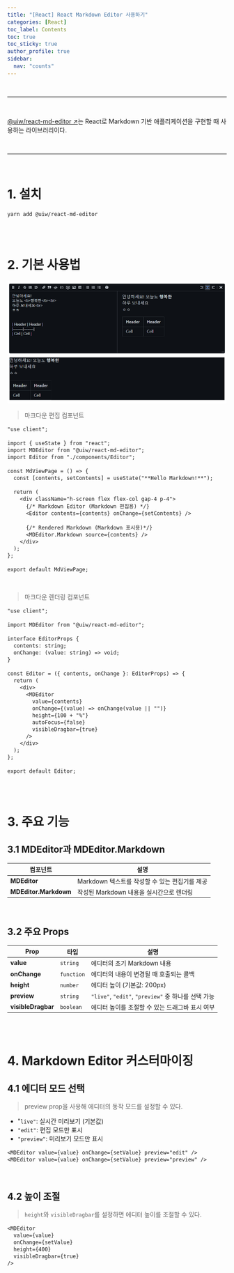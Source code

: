 ```yaml
---
title: "[React] React Markdown Editor 사용하기"
categories: [React]
toc_label: Contents
toc: true
toc_sticky: true
author_profile: true
sidebar:
  nav: "counts"
---
```


<br>

---

<br>

[@uiw/react-md-editor ↗️](https://github.com/uiwjs/react-md-editor)는 React로 Markdown 기반 애플리케이션을 구현할 때 사용하는 라이브러리이다.

<br>

---

<br>

# 1. 설치

```shell
yarn add @uiw/react-md-editor
```

<br><br>

# 2. 기본 사용법

![](/assets/images/2025/2025-01-21-05-27-00.png)

> 마크다운 편집 컴포넌트

```tsx
"use client";

import { useState } from "react";
import MDEditor from "@uiw/react-md-editor";
import Editor from "./components/Editor";

const MdViewPage = () => {
  const [contents, setContents] = useState("**Hello Markdown!**");

  return (
    <div className="h-screen flex flex-col gap-4 p-4">
      {/* Markdown Editor (Markdown 편집용) */}
      <Editor contents={contents} onChange={setContents} />

      {/* Rendered Markdown (Markdown 표시용)*/}
      <MDEditor.Markdown source={contents} />
    </div>
  );
};

export default MdViewPage;
```

<br>

> 마크다운 렌더링 컴포넌트

```tsx
"use client";

import MDEditor from "@uiw/react-md-editor";

interface EditorProps {
  contents: string;
  onChange: (value: string) => void;
}

const Editor = ({ contents, onChange }: EditorProps) => {
  return (
    <div>
      <MDEditor
        value={contents}
        onChange={(value) => onChange(value || "")}
        height={100 + "%"}
        autoFocus={false}
        visibleDragbar={true}
      />
    </div>
  );
};

export default Editor;
```

<br><br>

# 3. 주요 기능

## 3.1 MDEditor과 MDEditor.Markdown

| **컴포넌트**          | **설명**                                       |
| --------------------- | ---------------------------------------------- |
| **MDEditor**          | Markdown 텍스트를 작성할 수 있는 편집기를 제공 |
| **MDEditor.Markdown** | 작성된 Markdown 내용을 실시간으로 렌더링       |

<br>

## 3.2 주요 Props

| **Prop**           | **타입**   | **설명**                                            |
| ------------------ | ---------- | --------------------------------------------------- |
| **value**          | `string`   | 에디터의 초기 Markdown 내용                         |
| **onChange**       | `function` | 에디터의 내용이 변경될 때 호출되는 콜백             |
| **height**         | `number`   | 에디터 높이 (기본값: 200px)                         |
| **preview**        | `string`   | `"live"`, `"edit"`, `"preview"` 중 하나를 선택 가능 |
| **visibleDragbar** | `boolean`  | 에디터 높이를 조절할 수 있는 드래그바 표시 여부     |

<br><br>

# 4. Markdown Editor 커스터마이징

## 4.1 에디터 모드 선택

> preview prop을 사용해 에디터의 동작 모드를 설정할 수 있다.

- "`live"`: 실시간 미리보기 (기본값)
- `"edit"`: 편집 모드만 표시
- `"preview"`: 미리보기 모드만 표시

```tsx
<MDEditor value={value} onChange={setValue} preview="edit" />
<MDEditor value={value} onChange={setValue} preview="preview" />
```

<br>

## 4.2 높이 조절

> `height`와 `visibleDragbar`를 설정하면 에디터 높이를 조절할 수 있다.

```tsx
<MDEditor
  value={value}
  onChange={setValue}
  height={400}
  visibleDragbar={true}
/>
```

<br>
